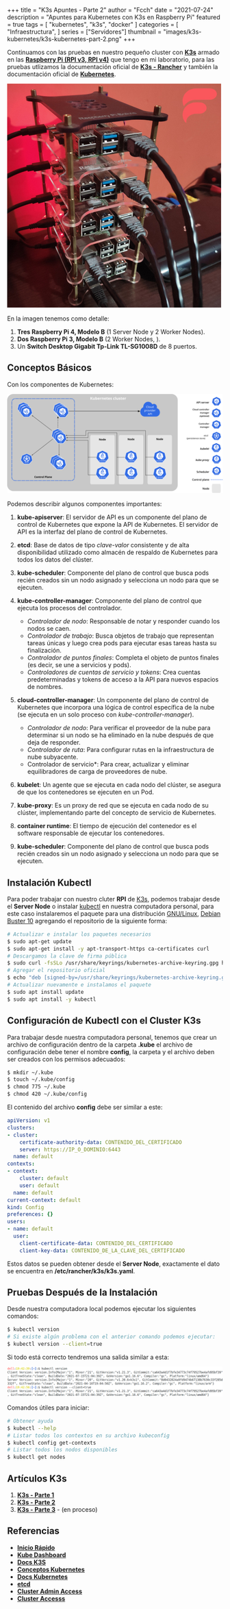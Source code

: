 +++
title = "K3s Apuntes - Parte 2"
author = "Fcch"
date = "2021-07-24"
description = "Apuntes para Kubernetes con K3s en Raspberry Pi"
featured = true
tags = [
    "kubernetes",
    "k3s",
    "docker"
]
categories = [
    "Infraestructura",
]
series = ["Servidores"]
thumbnail = "images/k3s-kubernetes/k3s-kubernetes-part-2.png"
+++

Continuamos con las pruebas en nuestro pequeño cluster con [**K3s**](https://k3s.io/) armado en las [**Raspberry Pi (RPI v3, RPI v4)**](https://www.raspberrypi.org/) que tengo en mi laboratorio, para las pruebas utlizamos la documentación oficial de [**K3s - Rancher**](https://rancher.com/docs/k3s/latest/en/) y también la documentación oficial de [**Kubernetes**](https://kubernetes.io/docs/tutorials/kubernetes-basics/).

<!--more-->

![](/images/k3s-kubernetes/k3s-rpi-v3-v4.jpg)

En la imagen tenemos como detalle:

1. **Tres Raspberry Pi 4, Modelo B** (1 Server Node y 2 Worker Nodes).
2. **Dos Raspberry Pi 3, Modelo B** (2 Worker Nodes, ).
3. Un **Switch Desktop Gigabit Tp-Link TL-SG1008D** de 8 puertos.

## Conceptos Básicos

Con los componentes de Kubernetes:

![](/images/k3s-kubernetes/components-of-kubernetes.png)

Podemos describir algunos componentes importantes: 

1. **kube-apiserver**: El servidor de API es un componente del plano de control de Kubernetes que expone la API de Kubernetes. El servidor de API es la interfaz del plano de control de Kubernetes.
2. **etcd**: Base de datos de tipo *clave-valor* consistente y de alta disponibilidad utilizado como almacén de respaldo de Kubernetes para todos los datos del clúster.
3. **kube-scheduler**: Componente del plano de control que busca pods recién creados sin un nodo asignado y selecciona un nodo para que se ejecuten.
4. **kube-controller-manager**: Componente del plano de control que ejecuta los procesos del controlador.

    - *Controlador de nodo*: Responsable de notar y responder cuando los nodos se caen.
    - *Controlador de trabajo*: Busca objetos de trabajo que representan tareas únicas y luego crea pods para ejecutar esas tareas hasta su finalización.
    - *Controlador de puntos finales*: Completa el objeto de puntos finales (es decir, se une a servicios y pods).
    - *Controladores de cuentas de servicio y tokens*: Crea cuentas predeterminadas y tokens de acceso a la API para nuevos espacios de nombres.

5. **cloud-controller-manager**: Un componente del plano de control de Kubernetes que incorpora una lógica de control específica de la nube (se ejecuta en un solo proceso con *kube-controller-manager*).

    - *Controlador de nodo*: Para verificar el proveedor de la nube para determinar si un nodo se ha eliminado en la nube después de que deja de responder.
    - *Controlador de ruta*: Para configurar rutas en la infraestructura de nube subyacente.
    - Controlador de servicio*: Para crear, actualizar y eliminar equilibradores de carga de proveedores de nube.

6. **kubelet**: Un agente que se ejecuta en cada nodo del clúster, se asegura de que los contenedores se ejecuten en un Pod.
7. **kube-proxy**: Es un proxy de red que se ejecuta en cada nodo de su clúster, implementando parte del concepto de servicio de Kubernetes.
8. **container runtime**: El tiempo de ejecución del contenedor es el software responsable de ejecutar los contenedores.
9. **kube-scheduler**: Componente del plano de control que busca pods recién creados sin un nodo asignado y selecciona un nodo para que se ejecuten.

## Instalación Kubectl

Para poder trabajar con nuestro cluter **RPI** de [K3s](https://k3s.io/), podemos trabajar desde el **Server Node** o instalar [kubectl](https://kubernetes.io/docs/tasks/tools/install-kubectl-linux/) en nuestra computadora personal, para este caso instalaremos el paquete para una distribución [GNU/Linux](https://www.gnu.org/home.es.html), [Debian Buster 10](https://debian.org) agregando el repositorio de la siguiente forma:

```bash
# Actualizar e instalar los paquetes necesarios
$ sudo apt-get update
$ sudo apt-get install -y apt-transport-https ca-certificates curl
# Descargamos la clave de firma pública
$ sudo curl -fsSLo /usr/share/keyrings/kubernetes-archive-keyring.gpg https://packages.cloud.google.com/apt/doc/apt-key.gpg
# Agregar el repositorio oficial
$ echo "deb [signed-by=/usr/share/keyrings/kubernetes-archive-keyring.gpg] https://apt.kubernetes.io/ kubernetes-xenial main" | sudo tee /etc/apt/sources.list.d/kubernetes.list
# Actualizar nuevamente e instalamos el paquete
$ sudo apt install update
$ sudo apt install -y kubectl
```

## Configuración de Kubectl con el Cluster K3s

Para trabajar desde nuestra computadora personal, tenemos que crear un archivo de configuración dentro de la carpeta **.kube** el archivo de configuración debe tener el nombre **config**, la carpeta y el archivo deben ser creados con los permisos adecuados:

```bash
$ mkdir ~/.kube
$ touch ~/.kube/config
$ chmod 775 ~/.kube
$ chmod 420 ~/.kube/config
```

El contenido del archivo **config** debe ser similar a este:

```yaml
apiVersion: v1
clusters:
- cluster:
    certificate-authority-data: CONTENIDO_DEL_CERTIFICADO
    server: https://IP_O_DOMINIO:6443
  name: default
contexts:
- context:
    cluster: default
    user: default
  name: default
current-context: default
kind: Config
preferences: {}
users:
- name: default
  user:
    client-certificate-data: CONTENIDO_DEL_CERTIFICADO
    client-key-data: CONTENIDO_DE_LA_CLAVE_DEL_CERTIFICADO
```

Estos datos se pueden obtener desde el **Server Node**, exactamente el dato se encuentra en **/etc/rancher/k3s/k3s.yaml**.

## Pruebas Después de la Instalación

Desde nuestra computadora local podemos ejecutar los siguientes comandos:

```bash
$ kubectl version
# Si existe algún problema con el anterior comando podemos ejecutar:
$ kubectl version --client=true
```

Si todo está correcto tendremos una salida similar a esta:

![](/images/k3s-kubernetes/kubectl-version-tests-v2.png)

Comandos útiles para iniciar:

```bash
# Obtener ayuda
$ kubectl --help
# Listar todos los contextos en su archivo kubeconfig
$ kubectl config get-contexts
# Listar todos los nodos disponibles
$ kubectl get nodes
```

## Artículos K3s

1. [**K3s - Parte 1**](https://blog.fcch.xyz/post/infrastructure/k3s-notes-first/)
2. [**K3s - Parte 2**](https://blog.fcch.xyz/post/infrastructure/k3s-notes-second/)
3. [**K3s - Parte 3**](https://blog.fcch.xyz/post/infrastructure/k3s-notes-third/) - (en proceso)

## Referencias

- [**Inicio Rápido**](https://rancher.com/docs/k3s/latest/en/quick-start/)
- [**Kube Dashboard**](https://rancher.com/docs/k3s/latest/en/installation/kube-dashboard/)
- [**Docs K3S**](https://rancher.com/docs/)
- [**Conceptos Kubernetes**](https://kubernetes.io/docs/concepts/_print/)
- [**Docs Kubernetes**](https://kubernetes.io/docs/tutorials/kubernetes-basics/)
- [**etcd**](https://etcd.io/)
- [**Cluster Admin Access**](https://rancher.com/docs/rancher/v2.x/en/cluster-admin/cluster-access/kubectl/)
- [**Cluster Accesss**](https://rancher.com/docs/k3s/latest/en/cluster-access/)